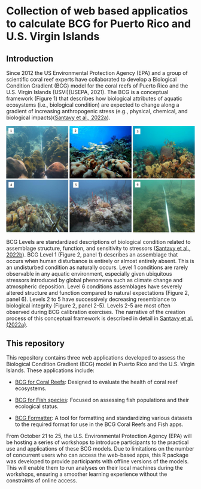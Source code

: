 # Collection of web based applicatios to calculate BCG for Puerto Rico and U.S. Virgin Islands

## Introduction

Since 2012 the US Environmental Protection Agency (EPA) and a group of scientific coral reef experts have collaborated to develop a Biological Condition Gradient (BCG) model for the coral reefs of Puerto Rico and the U.S. Virgin Islands (USVI)(USEPA, 2021). The BCG is a conceptual framework (Figure 1) that describes how biological attributes of aquatic ecosystems (i.e., biological condition) are expected to change along a gradient of increasing anthropogenic stress (e.g., physical, chemical, and biological impacts)([Santavy et al., 2022a](https://doi.org/10.1016/j.ecolind.2022.108805)).

![Examples of reef sites for BCG levels 1-6 (as numbered in figure) that illustrate the characteristics for each narrative BCG level.](inst/Benthic/www/reef_examples.png)

BCG Levels are standardized descriptions of biological condition related to assemblage structure, function, and sensitivity to stressors ([Santavy et al., 2022b](https://doi.org/10.1016/j.ecolind.2022.108576)). BCG Level 1 (Figure 2, panel 1) describes an assemblage that occurs when human disturbance is entirely or almost entirely absent. This is an undisturbed condition as naturally occurs. Level 1 conditions are rarely observable in any aquatic environment, especially given ubiquitous stressors introduced by global phenomena such as climate change and atmospheric deposition. Level 6 conditions assemblages have severely altered structure and function compared to natural expectations (Figure 2, panel 6). Levels 2 to 5 have successively decreasing resemblance to biological integrity (Figure 2, panel 2-5). Levels 2-5 are most often observed during BCG calibration exercises. The narrative of the creation process of this conceptual framework is described in detail in [Santavy et al. (2022a)](https://doi.org/10.1016/j.ecolind.2022.108805).

## This repository

This repository contains three web applications developed to assess the Biological Condition Gradient (BCG) model in Puerto Rico and the U.S. Virgin Islands. These applications include:

-   [BCG for Coral Reefs](https://ccri-uprm.shinyapps.io/BCG_Benthic/): Designed to evaluate the health of coral reef ecosystems.

-   [BCG for Fish species](https://ccri-uprm.shinyapps.io/BCG_Fish/): Focused on assessing fish populations and their ecological status.

-   [BCG Formatter](https://ccri-uprm.shinyapps.io/BCG_Formatter/): A tool for formatting and standardizing various datasets to the required format for use in the BCG Coral Reefs and Fish apps.

From October 21 to 25, the U.S. Environmental Protection Agency (EPA) will be hosting a series of workshops to introduce participants to the practical use and applications of these BCG models. Due to limitations on the number of concurrent users who can access the web-based apps, this R package was developed to provide participants with offline versions of the models. This will enable them to run analyses on their local machines during the workshops, ensuring a smoother learning experience without the constraints of online access.
